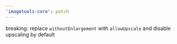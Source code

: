 ```yaml
---
'imagetools-core': patch
---
```


breaking: replace `withoutEnlargement` with `allowUpscale` and disable upscaling by default
